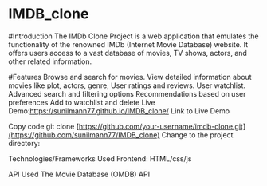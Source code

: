 # IMDB_clone

#Introduction
The IMDb Clone Project is a web application that emulates the functionality of the renowned IMDb (Internet Movie Database) website. 
It offers users access to a vast database of movies, TV shows, actors, and other related information.

#Features
Browse and search for movies.
View detailed information about movies like plot, actors, genre, User ratings and reviews.
User watchlist.
Advanced search and filtering options
Recommendations based on user preferences
Add to watchlist and delete
Live Demo:https://sunilmann77.github.io/IMDB_clone/
Link to Live Demo


Copy code
git clone [https://github.com/your-username/imdb-clone.git](https://github.com/sunilmann77/IMDB_clone)
Change to the project directory:


Technologies/Frameworks Used
Frontend: HTML/css/js

API Used
The Movie Database (OMDB) API
